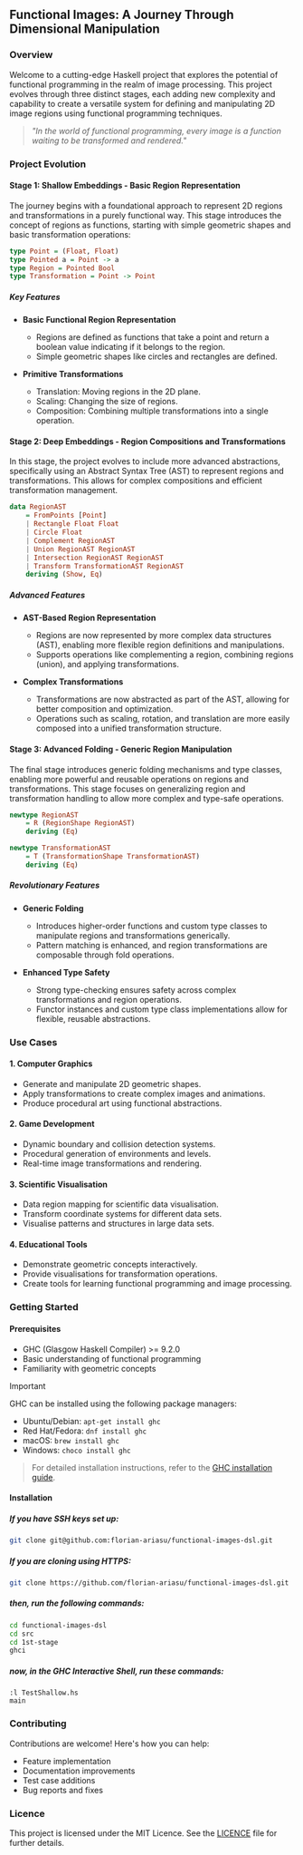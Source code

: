## Functional Images: A Journey Through Dimensional Manipulation

### Overview

Welcome to a cutting-edge Haskell project that explores the potential of functional programming in the realm of image processing. This project evolves through three distinct stages, each adding new complexity and capability to create a versatile system for defining and manipulating 2D image regions using functional programming techniques.

> *"In the world of functional programming, every image is a function waiting to be transformed and rendered."*

### Project Evolution

#### Stage 1: Shallow Embeddings - Basic Region Representation
The journey begins with a foundational approach to represent 2D regions and transformations in a purely functional way. This stage introduces the concept of regions as functions, starting with simple geometric shapes and basic transformation operations:

```haskell
type Point = (Float, Float)
type Pointed a = Point -> a
type Region = Pointed Bool
type Transformation = Point -> Point
```

##### Key Features
- **Basic Functional Region Representation**
  - Regions are defined as functions that take a point and return a boolean value indicating if it belongs to the region.
  - Simple geometric shapes like circles and rectangles are defined.
  
- **Primitive Transformations**
  - Translation: Moving regions in the 2D plane.
  - Scaling: Changing the size of regions.
  - Composition: Combining multiple transformations into a single operation.

#### Stage 2: Deep Embeddings - Region Compositions and Transformations
In this stage, the project evolves to include more advanced abstractions, specifically using an Abstract Syntax Tree (AST) to represent regions and transformations. This allows for complex compositions and efficient transformation management.

```haskell
data RegionAST
    = FromPoints [Point]
    | Rectangle Float Float
    | Circle Float
    | Complement RegionAST
    | Union RegionAST RegionAST
    | Intersection RegionAST RegionAST
    | Transform TransformationAST RegionAST
    deriving (Show, Eq)
```

##### Advanced Features
- **AST-Based Region Representation**
  - Regions are now represented by more complex data structures (AST), enabling more flexible region definitions and manipulations.
  - Supports operations like complementing a region, combining regions (union), and applying transformations.
  
- **Complex Transformations**
  - Transformations are now abstracted as part of the AST, allowing for better composition and optimization.
  - Operations such as scaling, rotation, and translation are more easily composed into a unified transformation structure.

#### Stage 3: Advanced Folding - Generic Region Manipulation
The final stage introduces generic folding mechanisms and type classes, enabling more powerful and reusable operations on regions and transformations. This stage focuses on generalizing region and transformation handling to allow more complex and type-safe operations.

```haskell
newtype RegionAST
    = R (RegionShape RegionAST)
    deriving (Eq)

newtype TransformationAST
    = T (TransformationShape TransformationAST)
    deriving (Eq)
```

##### Revolutionary Features
- **Generic Folding**
  - Introduces higher-order functions and custom type classes to manipulate regions and transformations generically.
  - Pattern matching is enhanced, and region transformations are composable through fold operations.

- **Enhanced Type Safety**
  - Strong type-checking ensures safety across complex transformations and region operations.
  - Functor instances and custom type class implementations allow for flexible, reusable abstractions.

### Use Cases

#### 1. Computer Graphics
- Generate and manipulate 2D geometric shapes.
- Apply transformations to create complex images and animations.
- Produce procedural art using functional abstractions.

#### 2. Game Development
- Dynamic boundary and collision detection systems.
- Procedural generation of environments and levels.
- Real-time image transformations and rendering.

#### 3. Scientific Visualisation
- Data region mapping for scientific data visualisation.
- Transform coordinate systems for different data sets.
- Visualise patterns and structures in large data sets.

#### 4. Educational Tools
- Demonstrate geometric concepts interactively.
- Provide visualisations for transformation operations.
- Create tools for learning functional programming and image processing.

### Getting Started

#### Prerequisites
- GHC (Glasgow Haskell Compiler) >= 9.2.0
- Basic understanding of functional programming
- Familiarity with geometric concepts

> [!IMPORTANT]
> GHC can be installed using the following package managers:

- Ubuntu/Debian: `apt-get install ghc`
- Red Hat/Fedora: `dnf install ghc`
- macOS: `brew install ghc`
- Windows: `choco install ghc`

> For detailed installation instructions, refer to the [GHC installation guide](https://www.haskell.org/ghc/).

#### Installation
##### If you have SSH keys set up:
```bash
git clone git@github.com:florian-ariasu/functional-images-dsl.git
```

##### If you are cloning using HTTPS:
```bash
git clone https://github.com/florian-ariasu/functional-images-dsl.git
```

##### then, run the following commands:
```bash
cd functional-images-dsl
cd src
cd 1st-stage
ghci
```

##### now, in the GHC Interactive Shell, run these commands:
```
:l TestShallow.hs
main
```

### Contributing

Contributions are welcome! Here's how you can help:
- Feature implementation
- Documentation improvements
- Test case additions
- Bug reports and fixes

### Licence

This project is licensed under the MIT Licence. See the [LICENCE](./LICENSE) file for further details.
